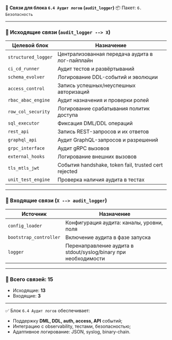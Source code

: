 📑 **Связи для блока `6.4 Аудит логов` (`audit_logger`)**
📦 Пакет: `6. Безопасность`

---

### 🔻 Исходящие связи (`audit_logger --> X`)

| Целевой блок        | Назначение                                           |
| ------------------- | ---------------------------------------------------- |
| `structured_logger` | Централизованная передача аудита в лог-пайплайн      |
| `ci_cd_runner`      | Аудит тестов и развёртываний                         |
| `schema_evolver`    | Логирование DDL-событий и эволюции                   |
| `access_control`    | Запись успешных/неуспешных авторизаций               |
| `rbac_abac_engine`  | Аудит назначения и проверки ролей                    |
| `row_col_security`  | Логирование срабатывания политик доступа             |
| `sql_executor`      | Фиксация DML/DDL операций                            |
| `rest_api`          | Запись REST-запросов и их ответов                    |
| `graphql_api`       | Аудит GraphQL-запросов и разрешений                  |
| `grpc_interface`    | Аудит gRPC вызовов                                   |
| `external_hooks`    | Логирование внешних вызовов                          |
| `tls_mtls_jwt`      | События handshake, token fail, trusted cert rejected |
| `unit_test_engine`  | Проверка наличия аудита в тестах                     |

---

### 🔺 Входящие связи (`X --> audit_logger`)

| Источник               | Назначение                                                      |
| ---------------------- | --------------------------------------------------------------- |
| `config_loader`        | Конфигурация аудита: каналы, уровни, поля                       |
| `bootstrap_controller` | Включение аудита в фазе запуска                                 |
| `logger`               | Перенаправление аудита в stdout/syslog/binary при необходимости |

---

### 🧩 Всего связей: **15**

* Исходящие: **13**
* Входящие: **3**

---

✅ Блок `6.4 Аудит логов` обеспечивает:

* Поддержку **DML, DDL, auth, access, API** событий;
* Интеграцию с observability, тестами, безопасностью;
* Адаптивное логирование: JSON, syslog, binary-chain.
